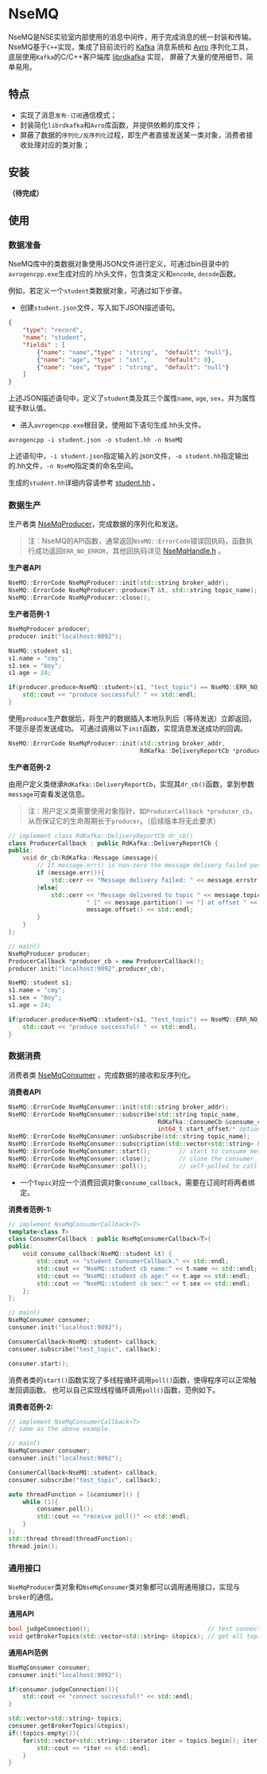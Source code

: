 # NseMQ
NseMQ是NSE实验室内部使用的消息中间件，用于完成消息的统一封装和传输。
NseMQ基于`C++`实现，集成了目前流行的 [Kafka](http://kafka.apachecn.org/) 消息系统和 [Avro](http://avro.apache.org/) 序列化工具，
底层使用`Kafka`的C/C++客户端库 [librdkafka](https://github.com/edenhill/librdkafka) 实现， 屏蔽了大量的使用细节，简单易用。

## 特点

* 实现了消息`发布-订阅`通信模式；
* 封装简化`librdkafka`和`Avro`库函数，并提供依赖的库文件；
* 屏蔽了数据的`序列化/反序列化`过程，即生产者直接发送某一类对象，消费者接收处理对应的类对象；

## 安装
**（待完成）**

## 使用

### 数据准备

NseMQ库中的类数据对象使用JSON文件进行定义，可通过bin目录中的`avrogencpp.exe`生成对应的.hh头文件，包含类定义和`encode`, `decode`函数。

例如，若定义一个`student`类数据对象，可通过如下步骤。

* 创建`student.json`文件，写入如下JSON描述语句。

```json
{
    "type": "record", 
    "name": "student",
    "fields" : [
        {"name": "name","type" : "string",  "default": "null"},
        {"name": "age", "type" : "int",     "default": 0},
        {"name": "sex", "type" : "string",  "default": "null"}
    ]
}
```
上述JSON描述语句中，定义了`student`类及其三个属性`name`, `age`, `sex`，并为属性赋予默认值。

* 进入`avrogencpp.exe`根目录，使用如下语句生成.hh头文件。

```shell script
avrogencpp -i student.json -o student.hh -n NseMQ
```

上述语句中，`-i student.json`指定输入的.json文件，`-o student.hh`指定输出的.hh文件，`-n NseMQ`指定类的命名空间。

生成的`student.hh`详细内容请参考 [student.hh](examples/student.hh) 。

### 数据生产

生产者类 [NseMqProducer](src/NseMqProducer.h)，完成数据的序列化和发送。

> 注：NseMQ的API函数，通常返回`NseMQ::ErrorCode`错误回执码，函数执行成功返回`ERR_NO_ERROR`，其他回执码详见 [NseMqHandle.h](src/NseMqHandle.h) 。

**生产者API**

```c++
NseMQ::ErrorCode NseMqProducer::init(std::string broker_addr);          // initialize producer
NseMQ::ErrorCode NseMqProducer::produce(T &t, std::string topic_name);  // produce message with object 't' and topic 'topic_name'
NseMQ::ErrorCode NseMqProducer::close();                                // close producer and clear memory
```

**生产者范例-1**

```c++
NseMqProducer producer;
producer.init("localhost:9092");

NseMQ::student s1;
s1.name = "cmy";
s1.sex = "boy";
s1.age = 24;

if(producer.produce<NseMQ::student>(s1, "test_topic") == NseMQ::ERR_NO_ERROR){
    std::cout << "produce successful! " << std::endl;
}
```

使用`produce`生产数据后，将生产的数据插入本地队列后（等待发送）立即返回，不提示是否发送成功。
可通过调用以下`init`函数，实现消息发送成功的回调。
```c++
NseMQ::ErrorCode NseMqProducer::init(std::string broker_addr,
                                     RdKafka::DeliveryReportCb *producer_cb);
```

**生产者范例-2**

由用户定义类继承`RdKafka::DeliveryReportCb`，实现其`dr_cb()`函数，拿到参数`message`可查看发送信息。

> 注：用户定义类需要使用对象指针，如`ProducerCallback *producer_cb`，从而保证它的生命周期长于`producer`。（后续版本将无此要求）
```c++
// implement class RdKafka::DeliveryReportCb dr_cb()
class ProducerCallback : public RdKafka::DeliveryReportCb {
public:
    void dr_cb(RdKafka::Message &message){
        // If message.err() is non-zero the message delivery failed permanently for the message.
        if (message.err()){
            std::cerr << "Message delivery failed: " << message.errstr() << std::endl;
        }else{
            std::cerr << "Message delivered to topic " << message.topic_name() <<
                      " [" << message.partition() << "] at offset " <<
                      message.offset() << std::endl;
        }
    }
};

// main()
NseMqProducer producer;
ProducerCallback *producer_cb = new ProducerCallback();
producer.init("localhost:9092",producer_cb);

NseMQ::student s1;
s1.name = "cmy";
s1.sex = "boy";
s1.age = 24;

if(producer.produce<NseMQ::student>(s1, "test_topic") == NseMQ::ERR_NO_ERROR){
    std::cout << "produce successful! " << std::endl;
}
```

### 数据消费

消费者类 [NseMqConsumer](src/NseMqConsumer.h) ，完成数据的接收和反序列化。

**消费者API**

```c++
NseMQ::ErrorCode NseMqConsumer::init(std::string broker_addr);                  // initialize consumer
NseMQ::ErrorCode NseMqConsumer::subscribe(std::string topic_name,
                                          RdKafka::ConsumeCb &consume_callback,
                                          int64_t start_offset/* optional */);  // subscribe topic and bind consume callback
NseMQ::ErrorCode NseMqConsumer::unSubscribe(std::string topic_name);            // unsubscribe topic
NseMQ::ErrorCode NseMqConsumer::subscription(std::vector<std::string> &topics); // get a list of subscribed topic names.
NseMQ::ErrorCode NseMqConsumer::start();        // start to consume message from broker
NseMQ::ErrorCode NseMqConsumer::close();        // close the consumer
NseMQ::ErrorCode NseMqConsumer::poll();         // self-polled to call the topic consumer callback
```
* 一个`Topic`对应一个消费回调对象`consume_callback`，需要在订阅时将两者绑定。

**消费者范例-1:**
```c++
// implement NseMqConsumerCallback<T>
template<class T>
class ConsumerCallback : public NseMqConsumerCallback<T>{
public:
    void consume_callback(NseMQ::student &t) {
        std::cout << "student ConsumerCallback." << std::endl;
        std::cout << "NseMQ::student cb name:" << t.name << std::endl;
        std::cout << "NseMQ::student cb age:" << t.age << std::endl;
        std::cout << "NseMQ::student cb sex:" << t.sex << std::endl;
    };
};

// main()
NseMqConsumer consumer;
consumer.init("localhost:9092");

ConsumerCallback<NseMQ::student> callback;
consumer.subscribe("test_topic", callback);

consumer.start();
```

消费者类的`start()`函数实现了多线程循环调用`poll()`函数，使得程序可以正常触发回调函数。
也可以自己实现线程循环调用`poll()`函数，范例如下。

**消费者范例-2:**
```c++
// implement NseMqConsumerCallback<T> 
// same as the above example.

// main()
NseMqConsumer consumer;
consumer.init("localhost:9092");

ConsumerCallback<NseMQ::student> callback;
consumer.subscribe("test_topic", callback);

auto threadFunction = [&consumer]() {
    while (1){
        consumer.poll();
        std::cout << "receive poll()" << std::endl;
    }
};
std::thread thread(threadFunction);
thread.join();
```


### 通用接口
`NseMqProducer`类对象和`NseMqConsumer`类对象都可以调用通用接口，实现与`broker`的通信。

**通用API**
```c++
bool judgeConnection();                                 // test connection with broker.
void getBrokerTopics(std::vector<std::string> &topics); // get all topics from broker.
```

**通用API范例**
```c++
NseMqConsumer consumer;
consumer.init("localhost:9092");

if(consumer.judgeConnection()){
    std::cout << "connect successful!" << std::endl;
}

std::vector<std::string> topics;
consumer.getBrokerTopics(&topics);
if(!topics.empty()){
    for(std::vector<std::string>::iterator iter = topics.begin(); iter != topics.end(); iter++){
        std::cout << *iter << std::endl;
    }
}
```
